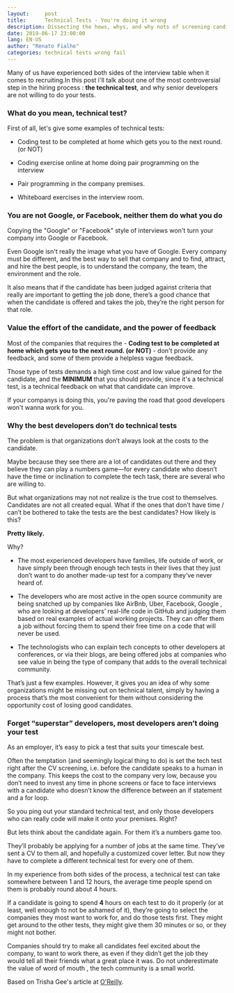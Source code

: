 ```yaml
---
layout:     post
title:      Technical Tests - You're doing it wrong
description: Dissecting the hows, whys, and why nots of screening candidates
date: 2019-06-17 23:00:00
lang: EN-US
author: "Renato Fialho"
categories: technical tests wrong fail
---
```


Many of us have experienced both sides of the interview table when it comes to recruiting.In this post i'll talk about one of the most controversial step in the hiring process : **the technical test**, and why senior developers are not willing to do your tests.

### What do you mean, technical test?

First of all, let's give some examples of technical tests:

- Coding test to be completed at home which gets you to the next round. (or NOT)

- Coding exercise online at home doing pair programming on the interview

- Pair programming in the company premises.

- Whiteboard exercises in the interview room.

### You are not Google, or Facebook, neither them do what you do

Copying the "Google" or "Facebook" style of interviews won't turn your company into Google or Facebook. 

Even Google isn't really the image what you have of Google. Every company must be different, and the best way to sell that company and to find, attract, and hire the best people, is to understand the company, the team, the environment and the role.

 It also means that if the candidate has been judged against criteria that really are important to getting the job done, there’s a good chance that when the candidate is offered and takes the job, they’re the right person for that role.

 ### Value the effort of the candidate, and the power of feedback

 Most of the companies that requires the - **Coding test to be completed at home which gets you to the next round. (or NOT)** - don't provide any feedback, and some of them provide a helpless vague feedback.

 Those type of tests demands a high time cost and low value gained for the candidate, and the **MINIMUM** that you should provide, since it's a technical test, is a technical feedback on what that candidate can improve.

 If your companys is doing this, you're paving the road that good developers won't wanna work for you.

 ### Why the best developers don’t do technical tests

 The problem is that organizations don’t always look at the costs to the candidate. 
 
 Maybe because they see there are a lot of candidates out there and they believe they can play a numbers game—for every candidate who doesn’t have the time or inclination to complete the tech task, there are several who are willing to. 
 
 But what organizations may not not realize is the true cost to themselves. Candidates are not all created equal. What if the ones that don’t have time / can’t be bothered to take the tests are the best candidates? How likely is this?

 **Pretty likely.**

 Why?

- The most experienced developers have families, life outside of work, or have simply been through enough tech tests in their lives that they just don’t want to do another made-up test for a company they’ve never heard of.

- The developers who are most active in the open source community are being snatched up by companies like AirBnb, Uber, Facebook, Google  , who are looking at developers’ real-life code in GitHub and judging them based on real examples of actual working projects. They can offer them a job without forcing them to spend their free time on a code that will never be used.

- The technologists who can explain tech concepts to other developers at conferences, or via their blogs, are being offered jobs at companies who see value in being the type of company that adds to the overall technical community.

That’s just a few examples. However, it gives you an idea of why some organizations might be missing out on technical talent, simply by having a process that’s the most convenient for them without considering the opportunity cost of losing good candidates.

### Forget “superstar” developers, most developers aren’t doing your test

As an employer, it’s easy to pick a test that suits your timescale best.

 Often the temptation (and seemingly logical thing to do) is set the tech test right after the CV screening, i.e. before the candidate speaks to a human in the company. This keeps the cost to the company very low, because you don’t need to invest any time in phone screens or face to face interviews with a candidate who doesn’t know the difference between an if statement and a for loop. 
 
 So you ping out your standard technical test, and only those developers who can really code will make it onto your premises. Right?

But lets think about the candidate again. For them it’s a numbers game too. 

They’ll probably be applying for a number of jobs at the same time. They’ve sent a CV to them all, and hopefully a customized cover letter. But now they have to complete a different technical test for every one of them. 

In my experience from both sides of the process, a technical test can take somewhere between 1 and 12 hours, the average time people spend on them is probably round about 4 hours. 

If a candidate is going to spend **4** hours on each test to do it properly (or at least, well enough to not be ashamed of it), they’re going to select the companies they most want to work for, and do those tests first. They might get around to the other tests, they might give them 30 minutes or so, or they might not bother.

Companies should try to make all candidates feel excited about the company, to want to work there, as even if they didn’t get the job they would tell all their friends what a great place it was. Do not underestimate the value of word of mouth , the tech community is a small world.

Based on Trisha Gee's article at [O'Reilly](http://radar.oreilly.com/2013/11/technical-tests-youre-doing-it-wrong.html).
